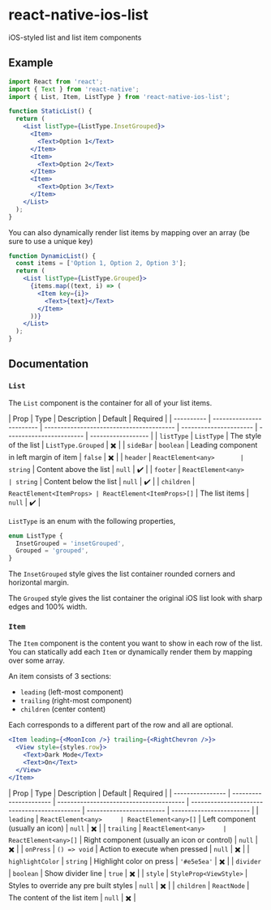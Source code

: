 # react-native-ios-list

iOS-styled list and list item components

<!-- ## Installation

```console
yarn add react-native-ios-list
``` -->

## Example

```jsx
import React from 'react';
import { Text } from 'react-native';
import { List, Item, ListType } from 'react-native-ios-list';

function StaticList() {
  return (
    <List listType={ListType.InsetGrouped}>
      <Item>
        <Text>Option 1</Text>
      </Item>
      <Item>
        <Text>Option 2</Text>
      </Item>
      <Item>
        <Text>Option 3</Text>
      </Item>
    </List>
  );
}
```

You can also dynamically render list items by mapping over an array (be sure to use a unique key)

```jsx
function DynamicList() {
  const items = ['Option 1, Option 2, Option 3'];
  return (
    <List listType={ListType.Grouped}>
      {items.map((text, i) => (
        <Item key={i}>
          <Text>{text}</Text>
        </Item>
      ))}
    </List>
  );
}
```

## Documentation

### `List`

The `List` component is the container for all of your list items.

| Prop       | Type                     | Description                              | Default                | Required                 |
| ---------- | ------------------------ | ---------------------------------------- | ---------------------- | ------------------------ | ------------------ |
| `listType` | `ListType`               | The style of the list                    | `ListType.Grouped`     | :heavy_multiplication_x: |
| `sideBar`  | `boolean`                | Leading component in left margin of item | `false`                | :heavy_multiplication_x: |
| `header`   | `ReactElement<any>       | string`                                  | Content above the list | `null`                   | :heavy_check_mark: |
| `footer`   | `ReactElement<any>       | string`                                  | Content below the list | `null`                   | :heavy_check_mark: |
| `children` | `ReactElement<ItemProps> | ReactElement<ItemProps>[]`               | The list items         | `null`                   | :heavy_check_mark: |

`ListType` is an enum with the following properties,

```jsx
enum ListType {
  InsetGrouped = 'insetGrouped',
  Grouped = 'grouped',
}
```

The `InsetGrouped` style gives the list container rounded corners and horizontal margin.

The `Grouped` style gives the list container the original iOS list look with sharp edges and 100% width.

### `Item`

The `Item` component is the content you want to show in each row of the list. You can statically add each `Item` or dynamically render them by mapping over some array.

An item consists of 3 sections:

- `leading` (left-most component)
- `trailing` (right-most component)
- `children` (center content)

Each corresponds to a different part of the row and all are optional.

```jsx
<Item leading={<MoonIcon />} trailing={<RightChevron />}>
  <View style={styles.row}>
    <Text>Dark Mode</Text>
    <Text>On</Text>
  </View>
</Item>
```

| Prop             | Type                   | Description                             | Default                                      | Required                 |
| ---------------- | ---------------------- | --------------------------------------- | -------------------------------------------- | ------------------------ | ------------------------ |
| `leading`        | `ReactElement<any>     | ReactElement<any>[]`                    | Left component (usually an icon)             | `null`                   | :heavy_multiplication_x: |
| `trailing`       | `ReactElement<any>     | ReactElement<any>[]`                    | Right component (usually an icon or control) | `null`                   | :heavy_multiplication_x: |
| `onPress`        | `() => void`           | Action to execute when pressed          | `null`                                       | :heavy_multiplication_x: |
| `highlightColor` | `string`               | Highlight color on press                | `'#e5e5ea'`                                  | :heavy_multiplication_x: |
| `divider`        | `boolean`              | Show divider line                       | `true`                                       | :heavy_multiplication_x: |
| `style`          | `StyleProp<ViewStyle>` | Styles to override any pre built styles | `null`                                       | :heavy_multiplication_x: |
| `children`       | `ReactNode`            | The content of the list item            | `null`                                       | :heavy_multiplication_x: |
